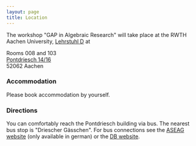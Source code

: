 ```yaml
---
layout: page
title: Location
---
```


The workshop "GAP in Algebraic Research" will take place at the RWTH Aachen University,
[Lehrstuhl D](http://www.math.rwth-aachen.de/) at

Rooms 008 and 103<br>
[Pontdriesch 14/16](https://www.openstreetmap.org/way/79514247)<br>
52062 Aachen


<h3>Accommodation</h3>

Please book accommodation by yourself. 


<h3>Directions</h3>

You can comfortably reach the Pontdriesch building via bus. The nearest bus stop is "Driescher Gässchen".
For bus connections see the [ASEAG website](https://www.aseag.de/startseite/) (only available in german)
or the [DB website](https://www.bahn.com/en/view/index.shtml).
